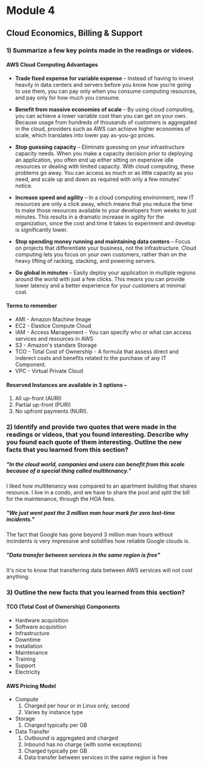 # Module 4 
## Cloud Economics, Billing & Support


### 1) Summarize a few key points made in the readings or videos.

#### AWS Cloud Computing Advantages 
- **Trade fixed expense for variable expense** – Instead of having to invest heavily in data centers and servers before you know how you’re going to use them, you can pay only when you consume computing resources, and pay only for how much you consume.

- **Benefit from massive economies of scale** – By using cloud computing, you can achieve a lower variable cost than you can get on your own. Because usage from hundreds of thousands of customers is aggregated in the cloud, providers such as AWS can achieve higher economies of scale, which translates into lower pay as-you-go prices.

- **Stop guessing capacity** – Eliminate guessing on your infrastructure capacity needs. When you make a capacity decision prior to deploying an application, you often end up either sitting on expensive idle resources or dealing with limited capacity. With cloud computing, these problems go away. You can access as much or as little capacity as you need, and scale up and down as required with only a few minutes’ notice.

- **Increase speed and agility** – In a cloud computing environment, new IT resources are only a click away, which means that you reduce the time to make those resources available to your developers from weeks to just minutes. This results in a dramatic increase in agility for the organization, since the cost and time it takes to experiment and develop is significantly lower.

- **Stop spending money running and maintaining data centers** – Focus on projects that differentiate your business, not the infrastructure. Cloud computing lets you focus on your own customers, rather than on the heavy lifting of racking, stacking, and powering servers.

- **Go global in minutes** – Easily deploy your application in multiple regions around the world with just a few clicks. This means you can provide lower latency and a better experience for your customers at minimal cost.

#### Terms to remember
- AMI - Amazon Machine Image
- EC2 - Elastice Compute Cloud
- IAM - Access Management - You can specify who or what can access services and resources in AWS
- S3 - Amazon's standare Storage
- TCO - Total Cost of Ownership - A formula that assess direct and inderect costs and benefits related to the purchase of any IT Component.
- VPC - Virtual Private Cloud


#### Reserved Instances are available in 3 options – 
  1. All up-front (AURI)
  2. Partial up-front (PURI) 
  3. No upfront payments (NURI).

### 2) Identify and provide two quotes that were made in the readings or videos, that you found interesting. Describe why you found each quote of them interesting. Outline the new facts that you learned from this section?
##### "In the cloud world, companies and users can benefit from this scale because of a special thing called multitenancy." 
I liked how multitenancy was compared to an apartment building that shares resource.  I live in a condo, and we have to share the pool and split the bill for the maintenance, through the HOA fees.

##### "We just went past the 3 million man hour mark for zero lost-time incidents." 
The fact that Google has gone beyond 3 million man hours without incindents is very impressive and solidifies how reliable Google clouds is.

##### "Data transfer between services in the same region is free"
It's nice to know that transferring data between AWS services will not cost anything.

### 3) Outline the new facts that you learned from this section?

#### TCO (Total Cost of Ownership) Components
- Hardware acquisition
- Software acquisition
- Infrastructure
- Downtime
- Installation
- Maintenance
- Training
- Support
- Electricity

#### AWS Pricing Model
- Compute
  1. Charged per hour or in Linux only, second
  2. Varies by instance type
- Storage
  1. Charged typically per GB
- Data Transfer
  1. Outbound is aggregated and charged
  2. Inbound has no charge (with some exceptions)
  3. Charged typically per GB
  4. Data transfer between services in the same region is free
